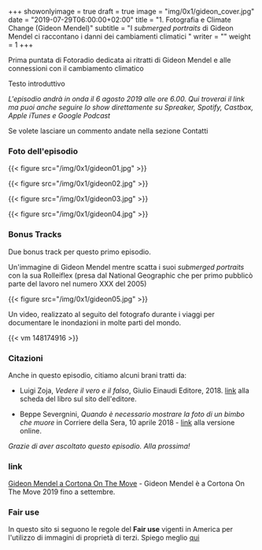 +++
showonlyimage = true
draft = true
image = "img/0x1/gideon_cover.jpg"
date = "2019-07-29T06:00:00+02:00"
title = "1. Fotografia e Climate Change (Gideon Mendel)"
subtitle = "I _submerged portraits_ di Gideon Mendel ci raccontano i danni dei cambiamenti climatici "
writer = ""
weight = 1
+++

Prima puntata di Fotoradio dedicata ai ritratti di Gideon Mendel e alle connessioni con il cambiamento climatico
<!--more-->

Testo introduttivo

_L'episodio andrà in onda il 6 agosto 2019 alle ore 6.00. Qui troverai il link ma puoi anche seguire lo show direttamente su Spreaker, Spotify, Castbox, Apple iTunes e Google Podcast_
<!--
Questo è l'episodio zero di Fotoradio - un podcast che parla di fotografie. Lo puoi ascoltare su <a href="https://www.spreaker.com/user/11400220/def-teaser-0x0">**Spreaker**</a>, oppure su <a href="https://podcasts.apple.com/it/podcast/fotoradio-un-podcast-sulle-fotografie/id1473090985">**Apple iTunes**</a>, <a href="https://open.spotify.com/show/3dzBBFOJD2gaz2pRdhlzYh">**Spotify**</a>, <a href="https://www.google.com/podcasts?feed=aHR0cHM6Ly93d3cuc3ByZWFrZXIuY29tL3Nob3cvMzYwNzI4OS9lcGlzb2Rlcy9mZWVk">**Google Podcast**<a href="https://castbox.fm/channel/Fotoradio-un-podcast-sulle-fotografie-id2203635?country=it">, **Castbox**</a> e <a href="https://soundcloud.com/user-153455998">**Soundcloud**</a>.
-->

Se volete lasciare un commento andate nella sezione Contatti


### Foto dell'episodio

{{< figure src="/img/0x1/gideon01.jpg" >}}

{{< figure src="/img/0x1/gideon02.jpg" >}}

{{< figure src="/img/0x1/gideon03.jpg" >}}

{{< figure src="/img/0x1/gideon04.jpg" >}}


### Bonus Tracks

Due bonus track per questo primo episodio.

Un'immagine di Gideon Mendel mentre scatta i suoi _submerged portraits_ con la sua Rolleiflex (presa dal National Geographic che per primo pubblicò parte del lavoro nel numero XXX del 2005)

{{< figure src="/img/0x1/gideon05.jpg" >}}

Un video, realizzato al seguito del fotografo durante i viaggi per documentare le inondazioni in molte parti del mondo.

{{< vm 148174916 >}}



### Citazioni

Anche in questo episodio, citiamo alcuni brani tratti da:

- Luigi Zoja, *Vedere il vero e il falso*, Giulio Einaudi Editore, 2018. <a href="https://www.einaudi.it/catalogo-libri/problemi-contemporanei/vedere-il-vero-e-il-falso-luigi-zoja-9788806232788/">link</a> alla scheda del libro sul sito dell'editore.

- Beppe Severgnini, *Quando è necessario mostrare la foto di un bimbo che muore* in Corriere della Sera, 10 aprile 2018 -
<a href="https://www.corriere.it/esteri/18_aprile_10/siria-mostrare-foto-un-bimbo-che-muore-b4fd6eca-3c2f-11e8-b32d-1ffee392ceeb.shtml">link</a>
alla versione online.

_Grazie di aver ascoltato questo episodio. Alla prossima!_

<!--
### Errata corrige

-->

### link

[Gideon Mendel a Cortona On The Move](https://www.cortonaonthemove.com/exhibit/gideon-mendel/) - Gideon Mendel è a Cortona On The Move 2019 fino a settembre.




### Fair use

In questo sito si seguono le regole del **Fair use** vigenti in America per l'utilizzo di immagini di proprietà di terzi. Spiego meglio <a href="/static_page/fair_use/">qui</a>
